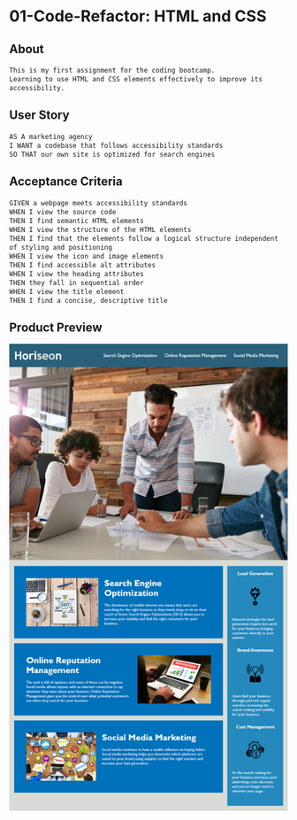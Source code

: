 # 01-Code-Refactor: HTML and CSS
## About
```
This is my first assignment for the coding bootcamp.
Learning to use HTML and CSS elements effectively to improve its accessibility.

```


## User Story

```
AS A marketing agency
I WANT a codebase that follows accessibility standards
SO THAT our own site is optimized for search engines
```

## Acceptance Criteria

```
GIVEN a webpage meets accessibility standards
WHEN I view the source code
THEN I find semantic HTML elements
WHEN I view the structure of the HTML elements
THEN I find that the elements follow a logical structure independent of styling and positioning
WHEN I view the icon and image elements
THEN I find accessible alt attributes
WHEN I view the heading attributes
THEN they fall in sequential order
WHEN I view the title element
THEN I find a concise, descriptive title
```


## Product Preview

![The following image shows the web application's appearance and functionality](assets/images/product-preview.png)
